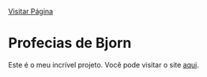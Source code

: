 [Visitar Página](https://lyrioty.github.io/Bjorn-Svein/)

# Profecias de Bjorn

Este é o meu incrível projeto. Você pode visitar o site [aqui](https://lyrioty.github.io/Bjorn-Svein/).